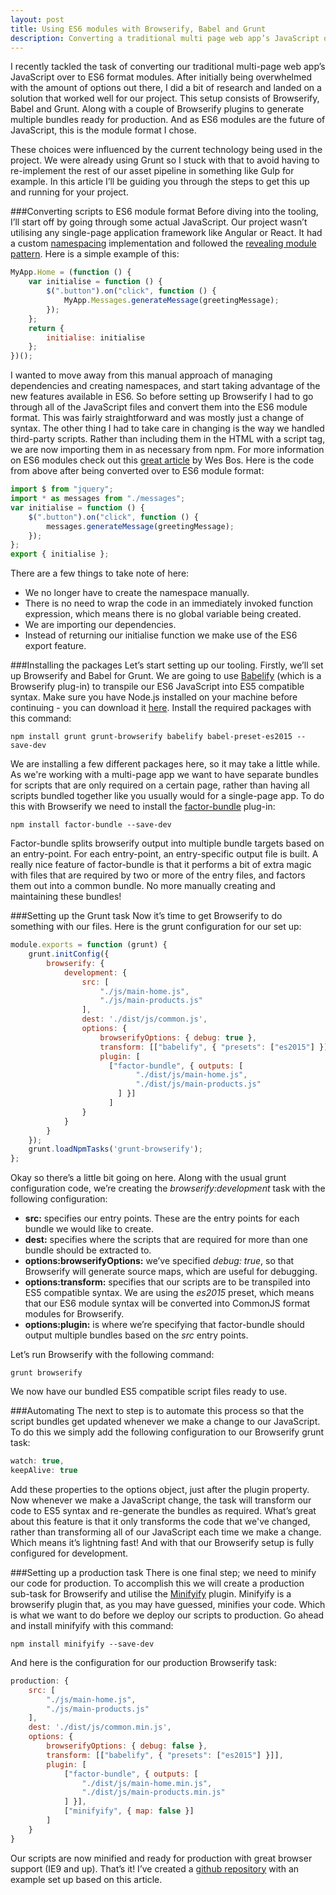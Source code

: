 ```yaml
---
layout: post
title: Using ES6 modules with Browserify, Babel and Grunt
description: Converting a traditional multi page web app’s JavaScript over to ES6 format modules. A guide to setting up Browserify with factor-bundle, Babel and Grunt.
---
```


I recently tackled the task of converting our traditional multi-page web app’s JavaScript over to ES6 format modules. After initially being overwhelmed with the amount of options out there, I did a bit of research and landed on a solution that worked well for our project. This setup consists of Browserify, Babel and Grunt. Along with a couple of Browserify plugins to generate multiple bundles ready for production. And as ES6 modules are the future of JavaScript, this is the module format I chose. 

These choices were influenced by the current technology being used in the project. We were already using Grunt so I stuck with that to avoid having to re-implement the rest of our asset pipeline in something like Gulp for example. In this article I’ll be guiding you through the steps to get this up and running for your project.

###Converting scripts to ES6 module format
Before diving into the tooling, I’ll start off by going through some actual JavaScript. Our project wasn’t utilising any single-page application framework like Angular or React. It had a custom [namespacing](https://addyosmani.com/blog/essential-js-namespacing/) implementation and followed the [revealing module pattern](https://toddmotto.com/mastering-the-module-pattern/). Here is a simple example of this:

```js
MyApp.Home = (function () {
    var initialise = function () {
        $(".button").on("click", function () {
            MyApp.Messages.generateMessage(greetingMessage);
        });
    };
    return {
        initialise: initialise
    };
})();

```

I wanted to move away from this manual approach of managing dependencies and creating namespaces, and start taking advantage of the new features available in ES6. So before setting up Browserify I had to go through all of the JavaScript files and convert them into the ES6 module format. This was fairly straightforward and was mostly just a change of syntax. The other thing I had to take care in changing is the way we handled third-party scripts. Rather than including them in the HTML with a script tag, we are now importing them in as necessary from npm. For more information on ES6 modules check out this [great article](http://wesbos.com/javascript-modules/) by Wes Bos. Here is the code from above after being converted over to ES6 module format:

```js
import $ from "jquery";
import * as messages from "./messages";
var initialise = function () {
    $(".button").on("click", function () {
        messages.generateMessage(greetingMessage);
    });
};
export { initialise };

```

There are a few things to take note of here:

* We no longer have to create the namespace manually.
* There is no need to wrap the code in an immediately invoked function expression, which means there is no global variable being created. 
* We are importing our dependencies. 
* Instead of returning our initialise function we make use of the ES6 export feature. 

###Installing the packages
Let’s start setting up our tooling. Firstly, we’ll set up Browserify and Babel for Grunt. We are going to use [Babelify](https://github.com/babel/babelify) (which is a Browserify plug-in) to transpile our ES6 JavaScript into ES5 compatible syntax. Make sure you have Node.js installed on your machine before continuing - you can download it [here](https://nodejs.org/en/download/). Install the required packages with this command:

```
npm install grunt grunt-browserify babelify babel-preset-es2015 --save-dev

```

We are installing a few different packages here, so it may take a little while. As we're working with a multi-page app we want to have separate bundles for scripts that are only required on a certain page, rather than having all scripts bundled together like you usually would for a single-page app. To do this with Browserify we need to install the [factor-bundle](https://github.com/substack/factor-bundle) plug-in:

```
npm install factor-bundle --save-dev

```

Factor-bundle splits browserify output into multiple bundle targets based on an entry-point. For each entry-point, an entry-specific output file is built. A really nice feature of factor-bundle is that it performs a bit of extra magic with files that are required by two or more of the entry files, and factors them out into a common bundle. No more manually creating and maintaining these bundles! 

###Setting up the Grunt task
Now it’s time to get Browserify to do something with our files. Here is the grunt configuration for our set up:

```js
module.exports = function (grunt) {
    grunt.initConfig({
        browserify: {
            development: {
                src: [
                    "./js/main-home.js",
                    "./js/main-products.js"
                ],
                dest: './dist/js/common.js',
                options: {
                    browserifyOptions: { debug: true },
                    transform: [["babelify", { "presets": ["es2015"] }]],
                    plugin: [
                      ["factor-bundle", { outputs: [
                            "./dist/js/main-home.js",
                            "./dist/js/main-products.js"
                        ] }]
                      ]
                }
            }
        }
    });
    grunt.loadNpmTasks('grunt-browserify');
};

```

Okay so there’s a little bit going on here. Along with the usual grunt configuration code, we’re creating the _browserify:development_ task with the following configuration: 

* __src:__ specifies our entry points. These are the entry points for each bundle we would like to create.
* __dest:__ specifies where the scripts that are required for more than one bundle should be extracted to.
* __options:browserifyOptions:__ we’ve specified _debug: true_, so that Browserify will generate source maps, which are useful for debugging. 
* __options:transform:__ specifies that our scripts are to be transpiled into ES5 compatible syntax. We are using the _es2015_ preset, which means that our ES6 module syntax will be converted into CommonJS format modules for Browserify.
* __options:plugin:__ is where we’re specifying that factor-bundle should output multiple bundles based on the _src_ entry points.

Let’s run Browserify with the following command:

```
grunt browserify

```

We now have our bundled ES5 compatible script files ready to use. 

###Automating
The next to step is to automate this process so that the script bundles get updated whenever we make a change to our JavaScript. To do this we simply add the following configuration to our Browserify grunt task:

```js
watch: true,
keepAlive: true

```

Add these properties to the options object, just after the plugin property. Now whenever we make a JavaScript change, the task will transform our code to ES5 syntax and re-generate the bundles as required. What’s great about this feature is that it only transforms the code that we've changed, rather than transforming all of our JavaScript each time we make a change. Which means it’s lightning fast! And with that our Browserify setup is fully configured for development.

###Setting up a production task
There is one final step; we need to minify our code for production. To accomplish this we will create a production sub-task for Browserify and utilise the [Minifyify](https://github.com/ben-ng/minifyify) plugin. Minifyify is a browserify plugin that, as you may have guessed, minifies your code. Which is what we want to do before we deploy our scripts to production. Go ahead and install minifyify with this command:

```
npm install minifyify --save-dev

```

And here is the configuration for our production Browserify task:

```js
production: {
    src: [
        "./js/main-home.js",
        "./js/main-products.js"
    ],
    dest: './dist/js/common.min.js',
    options: {
        browserifyOptions: { debug: false },
        transform: [["babelify", { "presets": ["es2015"] }]],
        plugin: [
            ["factor-bundle", { outputs: [
                "./dist/js/main-home.min.js",
                "./dist/js/main-products.min.js"
            ] }],
            ["minifyify", { map: false }]
        ]
    }
}

```

Our scripts are now minified and ready for production with great browser support (IE9 and up). That’s it! I’ve created a [github repository](https://github.com/mitchgavan/grunt-browserify-babel) with an example set up based on this article. 